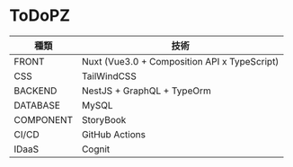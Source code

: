 # ToDoPZ

| 種類     | 技術 |
| -------- | ---- |
| FRONT | Nuxt (Vue3.0 + Composition API x TypeScript) |
| CSS | TailWindCSS |
| BACKEND | NestJS + GraphQL + TypeOrm |
| DATABASE | MySQL |
| COMPONENT | StoryBook |
| CI/CD | GitHub Actions |
| IDaaS | Cognit |
